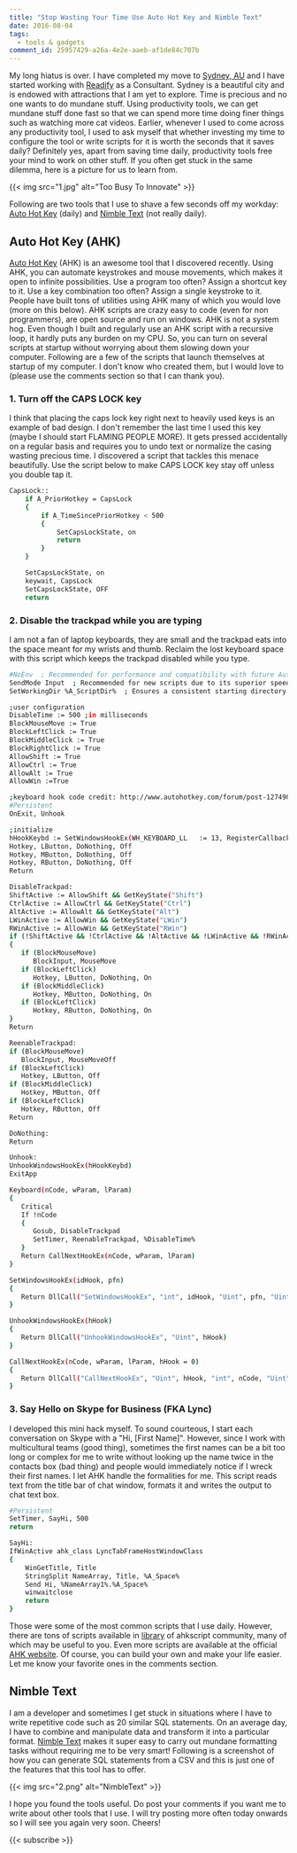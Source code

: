 ```yaml
---
title: "Stop Wasting Your Time Use Auto Hot Key and Nimble Text"
date: 2016-08-04
tags:
  - tools & gadgets
comment_id: 25957429-a26a-4e2e-aaeb-af1de84c707b
---
```


My long hiatus is over. I have completed my move to [Sydney, AU](http://www.sydney.com.au/) and I have started working with [Readify](http://readify.net/) as a Consultant. Sydney is a beautiful city and is endowed with attractions that I am yet to explore. Time is precious and no one wants to do mundane stuff. Using productivity tools, we can get mundane stuff done fast so that we can spend more time doing finer things such as watching more cat videos. Earlier, whenever I used to come across any productivity tool, I used to ask myself that whether investing my time to configure the tool or write scripts for it is worth the seconds that it saves daily? Definitely yes, apart from saving time daily, productivity tools free your mind to work on other stuff. If you often get stuck in the same dilemma, here is a picture for us to learn from.

{{< img src="1.jpg" alt="Too Busy To Innovate" >}}

Following are two tools that I use to shave a few seconds off my workday: [Auto Hot Key](https://autohotkey.com/) (daily) and [Nimble Text](http://nimbletext.com/) (not really daily).

## Auto Hot Key (AHK)

[Auto Hot Key](https://autohotkey.com/) (AHK) is an awesome tool that I discovered recently. Using AHK, you can automate keystrokes and mouse movements, which makes it open to infinite possibilities. Use a program too often? Assign a shortcut key to it. Use a key combination too often? Assign a single keystroke to it. People have built tons of utilities using AHK many of which you would love (more on this below). AHK scripts are crazy easy to code (even for non programmers), are open source and run on windows. AHK is not a system hog. Even though I built and regularly use an AHK script with a recursive loop, it hardly puts any burden on my CPU. So, you can turn on several scripts at startup without worrying about them slowing down your computer. Following are a few of the scripts that launch themselves at startup of my computer. I don't know who created them, but I would love to (please use the comments section so that I can thank you).

### 1. Turn off the CAPS LOCK key

I think that placing the caps lock key right next to heavily used keys is an example of bad design. I don't remember the last time I used this key (maybe I should start FLAMING PEOPLE MORE). It gets pressed accidentally on a regular basis and requires you to undo text or normalize the casing wasting precious time. I discovered a script that tackles this menace beautifully. Use the script below to make CAPS LOCK key stay off unless you double tap it.

```bash
CapsLock::
    if A_PriorHotkey = CapsLock
    {
        if A_TimeSincePriorHotkey < 500
        {
            SetCapsLockState, on
            return
        }
    }

    SetCapsLockState, on
    keywait, CapsLock
    SetCapsLockState, OFF
    return
```

### 2. Disable the trackpad while you are typing

I am not a fan of laptop keyboards, they are small and the trackpad eats into the space meant for my wrists and thumb. Reclaim the lost keyboard space with this script which keeps the trackpad disabled while you type.

```bash
#NoEnv  ; Recommended for performance and compatibility with future AutoHotkey releases.
SendMode Input  ; Recommended for new scripts due to its superior speed and reliability.
SetWorkingDir %A_ScriptDir%  ; Ensures a consistent starting directory.

;user configuration
DisableTime := 500 ;in milliseconds
BlockMouseMove := True
BlockLeftClick := True
BlockMiddleClick := True
BlockRightClick := True
AllowShift := True
AllowCtrl := True
AllowAlt := True
AllowWin :=True

;keyboard hook code credit: http://www.autohotkey.com/forum/post-127490.html#127490
#Persistent
OnExit, Unhook

;initialize
hHookKeybd := SetWindowsHookEx(WH_KEYBOARD_LL   := 13, RegisterCallback("Keyboard", "Fast"))
Hotkey, LButton, DoNothing, Off
Hotkey, MButton, DoNothing, Off
Hotkey, RButton, DoNothing, Off
Return

DisableTrackpad:
ShiftActive := AllowShift && GetKeyState("Shift")
CtrlActive := AllowCtrl && GetKeyState("Ctrl")
AltActive := AllowAlt && GetKeyState("Alt")
LWinActive := AllowWin && GetKeyState("LWin")
RWinActive := AllowWin && GetKeyState("RWin")
if (!ShiftActive && !CtrlActive && !AltActive && !LWinActive && !RWinActive)
{
   if (BlockMouseMove)
      BlockInput, MouseMove
   if (BlockLeftClick)
      Hotkey, LButton, DoNothing, On
   if (BlockMiddleClick)
      Hotkey, MButton, DoNothing, On
   if (BlockLeftClick)
      Hotkey, RButton, DoNothing, On
}
Return

ReenableTrackpad:
if (BlockMouseMove)
   BlockInput, MouseMoveOff
if (BlockLeftClick)
   Hotkey, LButton, Off
if (BlockMiddleClick)
   Hotkey, MButton, Off
if (BlockLeftClick)
   Hotkey, RButton, Off
Return

DoNothing:
Return

Unhook:
UnhookWindowsHookEx(hHookKeybd)
ExitApp

Keyboard(nCode, wParam, lParam)
{
   Critical
   If !nCode
   {
      Gosub, DisableTrackpad
      SetTimer, ReenableTrackpad, %DisableTime%
   }
   Return CallNextHookEx(nCode, wParam, lParam)
}

SetWindowsHookEx(idHook, pfn)
{
   Return DllCall("SetWindowsHookEx", "int", idHook, "Uint", pfn, "Uint", DllCall("GetModuleHandle", "Uint", 0), "Uint", 0)
}

UnhookWindowsHookEx(hHook)
{
   Return DllCall("UnhookWindowsHookEx", "Uint", hHook)
}

CallNextHookEx(nCode, wParam, lParam, hHook = 0)
{
   Return DllCall("CallNextHookEx", "Uint", hHook, "int", nCode, "Uint", wParam, "Uint", lParam)
}
```

### 3. Say Hello on Skype for Business (FKA Lync)

I developed this mini hack myself. To sound courteous, I start each conversation on Skype with a "Hi, [First Name]". However, since I work with multicultural teams (good thing), sometimes the first names can be a bit too long or complex for me to write without looking up the name twice in the contacts box (bad thing) and people would immediately notice if I wreck their first names. I let AHK handle the formalities for me. This script reads text from the title bar of chat window, formats it and writes the output to chat text box.

```bash
#Persistent
SetTimer, SayHi, 500
return

SayHi:
IfWinActive ahk_class LyncTabFrameHostWindowClass
{
    WinGetTitle, Title
    StringSplit NameArray, Title, %A_Space%
    Send Hi, %NameArray1%.%A_Space%
    winwaitclose
    return
}
```

Those were some of the most common scripts that I use daily. However, there are tons of scripts available in [library](https://github.com/ahkscript/awesome-AutoHotkey) of ahkscript community, many of which may be useful to you. Even more scripts are available at the official [AHK website](https://autohotkey.com/docs/scripts/). Of course, you can build your own and make your life easier. Let me know your favorite ones in the comments section.

## Nimble Text

I am a developer and sometimes I get stuck in situations where I have to write repetitive code such as 20 similar SQL statements. On an average day, I have to combine and manipulate data and transform it into a particular format. [Nimble Text](http://nimbletext.com/) makes it super easy to carry out mundane formatting tasks without requiring me to be very smart! Following is a screenshot of how you can generate SQL statements from a CSV and this is just one of the features that this tool has to offer.

{{< img src="2.png" alt="NimbleText" >}}

I hope you found the tools useful. Do post your comments if you want me to write about other tools that I use. I will try posting more often today onwards so I will see you again very soon. Cheers!

{{< subscribe >}}
